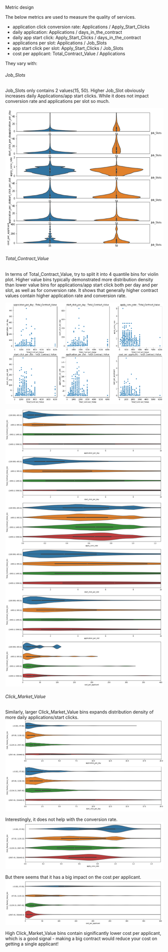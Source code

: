 Metric design

The below metrics are used to measure the quality of services.

- application click conversion rate: Applications / Apply_Start_Clicks
- daily application: Applications / days_in_the_contract
- daily app start click: Apply_Start_Clicks / days_in_the_contract
- applications per slot: Applications / Job_Slots
- app start click per slot: Apply_Start_Clicks / Job_Slots
- cost per applicant: Total_Contract_Value / Applications

They vary with: 

###### Job_Slots

Job_Slots only contains 2 values(15, 50). Higher Job_Slot obviously increases daily Applications/app start clicks. While it does not impact conversion rate and applications per slot so much.

![Job_Slots_violin](https://github.com/telenovelachuan/job_slot_retention/blob/master/reports/figures/Job_Slots_violin.png)

###### Total_Contract_Value

In terms of Total_Contract_Value, try to split it into 4 quantile bins for violin plot.
Higher value bins typically demonstrated more distribution density than lower value bins for applications/app start click both per day and per slot, as well as for conversion rate.
It shows that generally higher contract values contain higher application rate and conversion rate.

![Total_Contract_Value_scatter](https://github.com/telenovelachuan/job_slot_retention/blob/master/reports/figures/Total_Contract_Value_scatter.png)

![Total_Contract_Value_violin](https://github.com/telenovelachuan/job_slot_retention/blob/master/reports/figures/Total_Contract_Value_violin.png)

###### Click_Market_Value

Similarly, larger Click_Market_Value bins expands distribution density of more daily applications/start clicks.
![Click_Market_Value_violin_1](https://github.com/telenovelachuan/job_slot_retention/blob/master/reports/figures/Click_Market_Value_violin_1.png)

Interestingly, it does not help with the conversion rate.
![Click_Market_Value_violin_2](https://github.com/telenovelachuan/job_slot_retention/blob/master/reports/figures/Click_Market_Value_violin_2.png)


But there seems that it has a big impact on the cost per applicant.
![Click_Market_Value_violin_3](https://github.com/telenovelachuan/job_slot_retention/blob/master/reports/figures/Click_Market_Value_violin_3.png)

High Click_Market_Value bins contain significantly lower cost per applicant, which is a good signal - making a big contract would reduce your cost on getting a single applicant!


